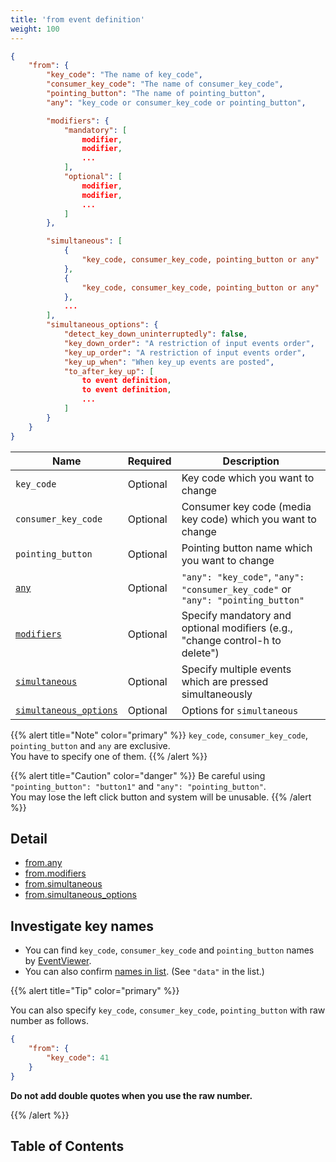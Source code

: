 ```yaml
---
title: 'from event definition'
weight: 100
---
```


```json
{
    "from": {
        "key_code": "The name of key_code",
        "consumer_key_code": "The name of consumer_key_code",
        "pointing_button": "The name of pointing_button",
        "any": "key_code or consumer_key_code or pointing_button",

        "modifiers": {
            "mandatory": [
                modifier,
                modifier,
                ...
            ],
            "optional": [
                modifier,
                modifier,
                ...
            ]
        },

        "simultaneous": [
            {
                "key_code, consumer_key_code, pointing_button or any"
            },
            {
                "key_code, consumer_key_code, pointing_button or any"
            },
            ...
        ],
        "simultaneous_options": {
            "detect_key_down_uninterruptedly": false,
            "key_down_order": "A restriction of input events order",
            "key_up_order": "A restriction of input events order",
            "key_up_when": "When key_up events are posted",
            "to_after_key_up": [
                to event definition,
                to event definition,
                ...
            ]
        }
    }
}
```

| Name                                           | Required | Description                                                                     |
| ---------------------------------------------- | -------- | ------------------------------------------------------------------------------- |
| `key_code`                                     | Optional | Key code which you want to change                                               |
| `consumer_key_code`                            | Optional | Consumer key code (media key code) which you want to change                     |
| `pointing_button`                              | Optional | Pointing button name which you want to change                                   |
| [`any`](any/)                                  | Optional | `"any": "key_code"`, `"any": "consumer_key_code"` or `"any": "pointing_button"` |
| [`modifiers`](modifiers/)                      | Optional | Specify mandatory and optional modifiers (e.g., "change control-h to delete")   |
| [`simultaneous`](simultaneous/)                | Optional | Specify multiple events which are pressed simultaneously                        |
| [`simultaneous_options`](simultaneous-options) | Optional | Options for `simultaneous`                                                      |

{{% alert title="Note" color="primary" %}}
`key_code`, `consumer_key_code`, `pointing_button` and `any` are exclusive.<br />
You have to specify one of them.
{{% /alert %}}

{{% alert title="Caution" color="danger" %}}
Be careful using `"pointing_button": "button1"` and `"any": "pointing_button"`.<br />
You may lose the left click button and system will be unusable.
{{% /alert %}}

## Detail

-   [from.any](any/)
-   [from.modifiers](modifiers/)
-   [from.simultaneous](simultaneous/)
-   [from.simultaneous_options](simultaneous-options/)

## Investigate key names

-   You can find `key_code`, `consumer_key_code` and `pointing_button` names by [EventViewer](../../../manual/operation/eventviewer/).
-   You can also confirm [names in list](https://github.com/pqrs-org/Karabiner-Elements/blob/main/src/apps/PreferencesWindow/Resources/simple_modifications.json).
    (See `"data"` in the list.)

{{% alert title="Tip" color="primary" %}}

You can also specify `key_code`, `consumer_key_code`, `pointing_button` with raw number as follows.<br />

```json
{
    "from": {
        "key_code": 41
    }
}
```

**Do not add double quotes when you use the raw number.**

{{% /alert %}}

## Table of Contents
